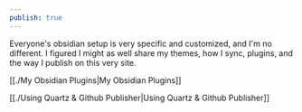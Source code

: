 ```yaml
---
publish: true
---
```

  
Everyone's obsidian setup is very specific and customized, and I'm no different. I figured I might as well share my themes, how I sync, plugins, and the way I publish on this very site.   
  
[[./My Obsidian Plugins|My Obsidian Plugins]]  
  
[[./Using Quartz & Github Publisher|Using Quartz & Github Publisher]]  
